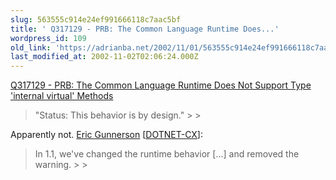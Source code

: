 ```yaml
---
slug: 563555c914e24ef991666118c7aac5bf
title: ' Q317129 - PRB: The Common Language Runtime Does...'
wordpress_id: 109
old_link: 'https://adrianba.net/2002/11/01/563555c914e24ef991666118c7aac5bf/'
last_modified_at: 2002-11-02T02:06:24.000Z
---
```


[
Q317129 - PRB: The Common Language Runtime Does Not Support Type
'internal virtual' Methods](http://support.microsoft.com/default.aspx?scid=kb;en-us;Q317129)

<blockquote>"Status: This behavior is by design."
> 
> </blockquote>

Apparently not.
[
Eric Gunnerson](http://discuss.develop.com/archives/wa.exe?A2=ind0210e&L=dotnet-cx&T=0&F=&S=&P=1380)
[[DOTNET-CX](http://discuss.develop.com/archives/dotnet-cx.html)]:

<blockquote>In 1.1, we've changed the runtime behavior [...]
and removed the warning.
> 
> </blockquote>
